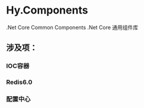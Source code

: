 # Hy.Components
.Net Core Common Components
.Net Core 通用组件库

## 涉及项：

### IOC容器
### Redis6.0
### 配置中心

